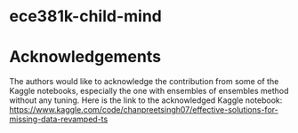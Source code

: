 # ece381k-child-mind

# Acknowledgements
The authors would like to acknowledge the contribution from some of the Kaggle notebooks, especially the one with ensembles of ensembles method without any tuning. Here is the link to the acknowledged Kaggle notebook: https://www.kaggle.com/code/chanpreetsingh07/effective-solutions-for-missing-data-revamped-ts
